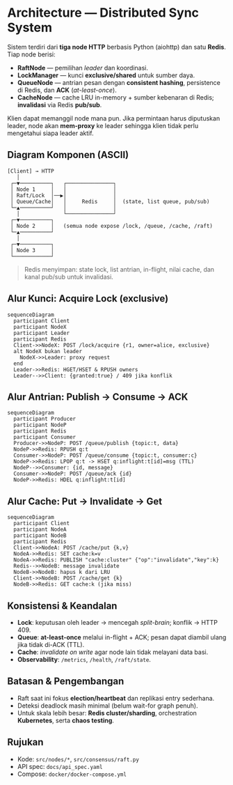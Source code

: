 # Architecture — Distributed Sync System

Sistem terdiri dari **tiga node HTTP** berbasis Python (aiohttp) dan satu **Redis**. Tiap node berisi:
- **RaftNode** — pemilihan *leader* dan koordinasi.
- **LockManager** — kunci **exclusive/shared** untuk sumber daya.
- **QueueNode** — antrian pesan dengan **consistent hashing**, persistence di Redis, dan **ACK** (*at-least-once*).
- **CacheNode** — cache LRU in-memory + sumber kebenaran di Redis; **invalidasi** via Redis **pub/sub**.

Klien dapat memanggil node mana pun. Jika permintaan harus diputuskan leader, node akan **mem-proxy** ke leader sehingga klien tidak perlu mengetahui siapa leader aktif.

## Diagram Komponen (ASCII)

```
[Client] → HTTP
   │
 ┌─▼──────────┐   ┌───────────────┐
 │ Node 1     │   │               │
 │ Raft/Lock  │──▶│               │
 │ Queue/Cache│   │     Redis     │  (state, list queue, pub/sub)
 └─▲──────────┘   │               │
   │              └───────────────┘
 ┌─▼──────────┐
 │ Node 2     │   (semua node expose /lock, /queue, /cache, /raft)
 └─▲──────────┘
   │
 ┌─▼──────────┐
 │ Node 3     │
 └────────────┘
```

> Redis menyimpan: state lock, list antrian, in-flight, nilai cache, dan kanal pub/sub untuk invalidasi.

## Alur Kunci: Acquire Lock (exclusive)
```mermaid
sequenceDiagram
  participant Client
  participant NodeX
  participant Leader
  participant Redis
  Client->>NodeX: POST /lock/acquire {r1, owner=alice, exclusive}
  alt NodeX bukan leader
    NodeX->>Leader: proxy request
  end
  Leader->>Redis: HGET/HSET & RPUSH owners
  Leader-->>Client: {granted:true} / 409 jika konflik
```

## Alur Antrian: Publish → Consume → ACK
```mermaid
sequenceDiagram
  participant Producer
  participant NodeP
  participant Redis
  participant Consumer
  Producer->>NodeP: POST /queue/publish {topic:t, data}
  NodeP->>Redis: RPUSH q:t
  Consumer->>NodeP: POST /queue/consume {topic:t, consumer:c}
  NodeP->>Redis: LPOP q:t -> HSET q:inflight:t[id]=msg (TTL)
  NodeP-->>Consumer: {id, message}
  Consumer->>NodeP: POST /queue/ack {id}
  NodeP->>Redis: HDEL q:inflight:t[id]
```

## Alur Cache: Put → Invalidate → Get
```mermaid
sequenceDiagram
  participant Client
  participant NodeA
  participant NodeB
  participant Redis
  Client->>NodeA: POST /cache/put {k,v}
  NodeA->>Redis: SET cache:k=v
  NodeA->>Redis: PUBLISH "cache:cluster" {"op":"invalidate","key":k}
  Redis-->>NodeB: message invalidate
  NodeB->>NodeB: hapus k dari LRU
  Client->>NodeB: POST /cache/get {k}
  NodeB->>Redis: GET cache:k (jika miss)
```

## Konsistensi & Keandalan
- **Lock**: keputusan oleh leader → mencegah *split-brain*; konflik → HTTP 409.
- **Queue**: **at-least-once** melalui in-flight + ACK; pesan dapat diambil ulang jika tidak di-ACK (TTL).
- **Cache**: *invalidate on write* agar node lain tidak melayani data basi.
- **Observability**: `/metrics`, `/health`, `/raft/state`.

## Batasan & Pengembangan
- Raft saat ini fokus **election/heartbeat** dan replikasi entry sederhana.
- Deteksi deadlock masih minimal (belum wait-for graph penuh).
- Untuk skala lebih besar: **Redis cluster/sharding**, orchestration **Kubernetes**, serta **chaos testing**.

## Rujukan
- Kode: `src/nodes/*`, `src/consensus/raft.py`
- API spec: `docs/api_spec.yaml`
- Compose: `docker/docker-compose.yml`
